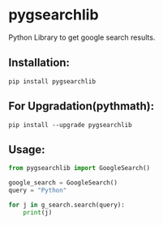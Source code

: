 # pygsearchlib
Python Library to get google search results.

## Installation:
```nano
pip install pygsearchlib
```
## For Upgradation(pythmath):
```nano
pip install --upgrade pygsearchlib
```

## Usage:
```py
from pygsearchlib import GoogleSearch()

google_search = GoogleSearch()
query = "Python"

for j in g_search.search(query):
    print(j)
```
